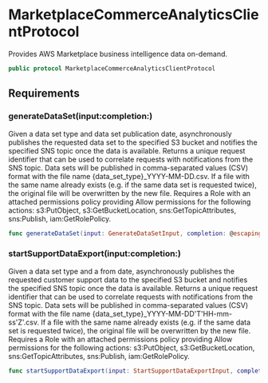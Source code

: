 # MarketplaceCommerceAnalyticsClientProtocol

Provides AWS Marketplace business intelligence data on-demand.

``` swift
public protocol MarketplaceCommerceAnalyticsClientProtocol 
```

## Requirements

### generateDataSet(input:completion:)

Given a data set type and data set publication date, asynchronously publishes the requested data set to the specified S3 bucket and notifies the specified SNS topic once the data is available. Returns a unique request identifier that can be used to correlate requests with notifications from the SNS topic. Data sets will be published in comma-separated values (CSV) format with the file name {data\_set\_type}\_YYYY-MM-DD.csv. If a file with the same name already exists (e.g. if the same data set is requested twice), the original file will be overwritten by the new file. Requires a Role with an attached permissions policy providing Allow permissions for the following actions: s3:PutObject, s3:GetBucketLocation, sns:GetTopicAttributes, sns:Publish, iam:GetRolePolicy.

``` swift
func generateDataSet(input: GenerateDataSetInput, completion: @escaping (ClientRuntime.SdkResult<GenerateDataSetOutputResponse, GenerateDataSetOutputError>) -> Void)
```

### startSupportDataExport(input:completion:)

Given a data set type and a from date, asynchronously publishes the requested customer support data to the specified S3 bucket and notifies the specified SNS topic once the data is available. Returns a unique request identifier that can be used to correlate requests with notifications from the SNS topic. Data sets will be published in comma-separated values (CSV) format with the file name {data\_set\_type}\_YYYY-MM-DD'T'HH-mm-ss'Z'.csv. If a file with the same name already exists (e.g. if the same data set is requested twice), the original file will be overwritten by the new file. Requires a Role with an attached permissions policy providing Allow permissions for the following actions: s3:PutObject, s3:GetBucketLocation, sns:GetTopicAttributes, sns:Publish, iam:GetRolePolicy.

``` swift
func startSupportDataExport(input: StartSupportDataExportInput, completion: @escaping (ClientRuntime.SdkResult<StartSupportDataExportOutputResponse, StartSupportDataExportOutputError>) -> Void)
```
